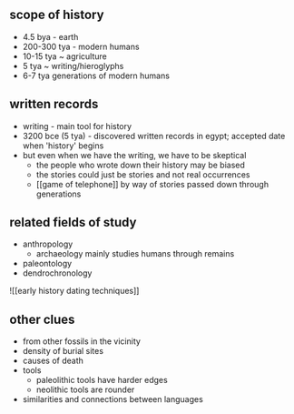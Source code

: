 ## scope of history

- 4.5 bya - earth
- 200-300 tya - modern humans
- 10-15 tya ~ agriculture
- 5 tya ~ writing/hieroglyphs
- 6-7 tya generations of modern humans

## written records

- writing - main tool for history
- 3200 bce (5 tya) - discovered written records in egypt; accepted date when 'history' begins
- but even when we have the writing, we have to be skeptical
	- the people who wrote down their history may be biased
	- the stories could just be stories and not real occurrences
	- [[game of telephone]] by way of stories passed down through generations

## related fields of study

- anthropology
	- archaeology mainly studies humans through remains
- paleontology
- dendrochronology

![[early history dating techniques]]

## other clues

- from other fossils in the vicinity
- density of burial sites
- causes of death
- tools
	- paleolithic tools have harder edges
	- neolithic tools are rounder
- similarities and connections between languages
